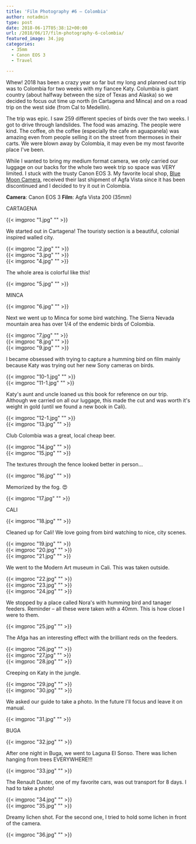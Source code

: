 ```yaml
---
title: 'Film Photography #6 – Colombia'
author: notadmin
type: post
date: 2018-06-17T05:38:12+00:00
url: /2018/06/17/film-photography-6-colombia/
featured_image: 34.jpg
categories:
  - 35mm
  - Canon EOS 3
  - Travel

---
```

Whew! 2018 has been a crazy year so far but my long and planned out trip was to Colombia for two weeks with my fiancee Katy. Columbia is giant country (about halfway between the size of Texas and Alaska) so we decided to focus out time up north (in Cartagena and Minca) and on a road trip on the west side (from Cal to Medellin).

The trip was epic. I saw 259 different species of birds over the two weeks. I got to drive through landslides. The food was amazing. The people were kind. The coffee, oh the coffee (especially the cafe en aguapanela) was amazing even from people selling it on the street from thermoses in their carts. We were blown away by Colombia, it may even be my most favorite place I've been.

While I wanted to bring my medium format camera, we only carried our luggage on our backs for the whole two week trip so space was VERY limited. I stuck with the trusty Canon EOS 3. My favorite local shop, [Blue Moon Camera](https://www.bluemooncamera.com/), received their last shipment of Agfa Vista since it has been discontinued and I decided to try it out in Colombia.

**Camera**: Canon EOS 3
**Film**: Agfa Vista 200 (35mm)

CARTAGENA

{{< imgproc "1.jpg" "" >}}

We started out in Cartagena! The touristy section is a beautiful, colonial inspired walled city.

{{< imgproc "2.jpg" "" >}}
<br />
{{< imgproc "3.jpg" "" >}}
<br />
{{< imgproc "4.jpg" "" >}}

The whole area is colorful like this!

{{< imgproc "5.jpg" "" >}}

MINCA

{{< imgproc "6.jpg" "" >}}

Next we went up to Minca for some bird watching. The Sierra Nevada mountain area has over 1/4 of the endemic birds of Colombia.

{{< imgproc "7.jpg" "" >}}
<br />
{{< imgproc "8.jpg" "" >}}
<br />
{{< imgproc "9.jpg" "" >}}

I became obsessed with trying to capture a humming bird on film mainly because Katy was trying out her new Sony cameras on birds.

{{< imgproc "10-1.jpg" "" >}}
<br />
{{< imgproc "11-1.jpg" "" >}}

Katy's aunt and uncle loaned us this book for reference on our trip. Although we carried on all our luggage, this made the cut and was worth it's weight in gold (until we found a new book in Cali).

{{< imgproc "12-1.jpg" "" >}}
<br />
{{< imgproc "13.jpg" "" >}}

Club Colombia was a great, local cheap beer.

{{< imgproc "14.jpg" "" >}}
<br />
{{< imgproc "15.jpg" "" >}}

The textures through the fence looked better in person&#8230;

{{< imgproc "16.jpg" "" >}}

Memorized by the fog. 😍

{{< imgproc "17.jpg" "" >}}

CALI

{{< imgproc "18.jpg" "" >}}

Cleaned up for Cali! We love going from bird watching to nice, city scenes.

{{< imgproc "19.jpg" "" >}}
<br />
{{< imgproc "20.jpg" "" >}}
<br />
{{< imgproc "21.jpg" "" >}}

We went to the Modern Art museum in Cali. This was taken outside.

{{< imgproc "22.jpg" "" >}}
<br />
{{< imgproc "23.jpg" "" >}}
<br />
{{< imgproc "24.jpg" "" >}}

We stopped by a place called Nora's with humming bird and tanager feeders. Reminder – all these were taken with a 40mm. This is how close I were to them.

{{< imgproc "25.jpg" "" >}}

The Afga has an interesting effect with the brilliant reds on the feeders.

{{< imgproc "26.jpg" "" >}}
<br />
{{< imgproc "27.jpg" "" >}}
<br />
{{< imgproc "28.jpg" "" >}}

Creeping on Katy in the jungle.

{{< imgproc "29.jpg" "" >}}
<br />
{{< imgproc "30.jpg" "" >}}

We asked our guide to take a photo. In the future I'll focus and leave it on manual.

{{< imgproc "31.jpg" "" >}}

BUGA

{{< imgproc "32.jpg" "" >}}

After one night in Buga, we went to Laguna El Sonso. There was lichen hanging from trees EVERYWHERE!!!

{{< imgproc "33.jpg" "" >}}

The Renault Duster, one of my favorite cars, was out transport for 8 days. I had to take a photo!

{{< imgproc "34.jpg" "" >}}
<br />
{{< imgproc "35.jpg" "" >}}

Dreamy lichen shot. For the second one, I tried to hold some lichen in front of the camera.

{{< imgproc "36.jpg" "" >}}
